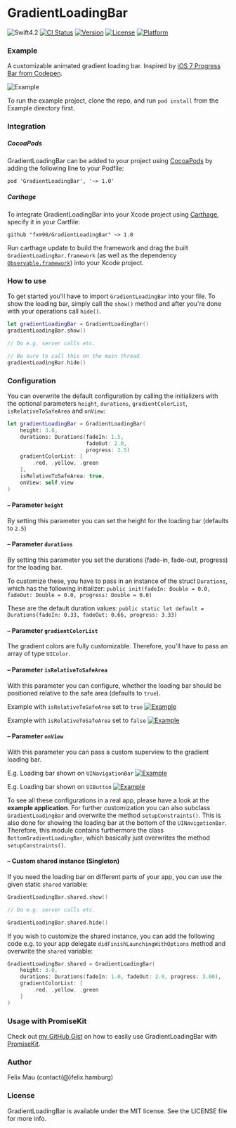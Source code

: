 GradientLoadingBar
====================

![Swift4.2](https://img.shields.io/badge/Swift-4.2-green.svg?style=flat) [![CI Status](http://img.shields.io/travis/fxm90/GradientLoadingBar.svg?style=flat)](https://travis-ci.org/fxm90/GradientLoadingBar) [![Version](https://img.shields.io/cocoapods/v/GradientLoadingBar.svg?style=flat)](http://cocoapods.org/pods/GradientLoadingBar) [![License](https://img.shields.io/cocoapods/l/GradientLoadingBar.svg?style=flat)](http://cocoapods.org/pods/GradientLoadingBar) [![Platform](https://img.shields.io/cocoapods/p/GradientLoadingBar.svg?style=flat)](http://cocoapods.org/pods/GradientLoadingBar)

### Example
A customizable animated gradient loading bar. Inspired by [iOS 7 Progress Bar from Codepen](https://codepen.io/marcobiedermann/pen/LExXWW).

![Example](http://felix.hamburg/files/github/gradient-loading-bar/screen.gif)

To run the example project, clone the repo, and run `pod install` from the Example directory first.

### Integration
##### CocoaPods
GradientLoadingBar can be added to your project using [CocoaPods](https://cocoapods.org/) by adding the following line to your Podfile:
```
pod 'GradientLoadingBar', '~> 1.0'
```
##### Carthage
To integrate GradientLoadingBar into your Xcode project using [Carthage](https://github.com/Carthage/Carthage), specify it in your Cartfile:
```
github "fxm90/GradientLoadingBar" ~> 1.0
```
Run carthage update to build the framework and drag the built `GradientLoadingBar.framework` (as well as the dependency [`Observable.framework`](https://github.com/roberthein/Observable)) into your Xcode project.

### How to use
To get started you'll have to import `GradientLoadingBar` into your file. To show the loading bar, simply call the `show()` method and after you're done with your operations call `hide()`.
```swift
let gradientLoadingBar = GradientLoadingBar()
gradientLoadingBar.show()

// Do e.g. server calls etc.

// Be sure to call this on the main thread.
gradientLoadingBar.hide()
```
### Configuration
You can overwrite the default configuration by calling the initializers with the optional parameters `height`, `durations`, `gradientColorList`, `isRelativeToSafeArea` and `onView`:
```swift
let gradientLoadingBar = GradientLoadingBar(
    height: 3.0,
    durations: Durations(fadeIn: 1.5, 
                         fadeOut: 2.0, 
                         progress: 2.5)
    gradientColorList: [
        .red, .yellow, .green
    ],
    isRelativeToSafeArea: true,
    onView: self.view
)
```

#### – Parameter `height`
By setting this parameter you can set the height for the loading bar (defaults to `2.5`)

#### – Parameter `durations`
By setting this parameter you set the durations (fade-in, fade-out, progress) for the loading bar.

To customize these, you have to pass in an instance of the struct `Durations`, which has the following initializer:
`public init(fadeIn: Double = 0.0, fadeOut: Double = 0.0, progress: Double = 0.0)`

These are the default duration values: 
`public static let default = Durations(fadeIn: 0.33, fadeOut: 0.66, progress: 3.33)`

#### – Parameter `gradientColorList`
The gradient colors are fully customizable. Therefore, you'll have to pass an array of type `UIColor`.

#### – Parameter `isRelativeToSafeArea`
With this parameter you can configure, whether the loading bar should be positioned relative to the safe area (defaults to `true`).

Example with `isRelativeToSafeArea` set to `true`
[![Example][basic-example--thumbnail]][basic-example]


Example with `isRelativeToSafeArea` set to `false`
[![Example][safe-area-example--thumbnail]][safe-area-example]


#### – Parameter `onView` 
With this parameter you can pass a custom superview to the gradient loading bar.

E.g. Loading bar shown on `UINavigationBar`
[![Example][navigation-bar-example--thumbnail]][navigation-bar-example]


E.g. Loading bar shown on `UIButton`
[![Example][advanced-example--thumbnail]][advanced-example]

To see all these configurations in a real app, please have a look at the **example application**. For further customization you can also subclass `GradientLoadingBar` and overwrite the method `setupConstraints()`. This is also done for showing the loading bar at the bottom of the `UINavigationBar`. Therefore, this module contains furthermore the class `BottomGradientLoadingBar`, which basically just overwrites the method `setupConstraints()`.


#### – Custom shared instance (Singleton)
If you need the loading bar on different parts of your app, you can use the given static `shared` variable:
```swift
GradientLoadingBar.shared.show()

// Do e.g. server calls etc.

GradientLoadingBar.shared.hide()
```
If you wish to customize the shared instance, you can add the following code e.g. to your app delegate `didFinishLaunchingWithOptions` method and overwrite the `shared` variable:
```swift
GradientLoadingBar.shared = GradientLoadingBar(
    height: 3.0,
    durations: Durations(fadeIn: 1.0, fadeOut: 2.0, progress: 3.00),
    gradientColorList: [
        .red, .yellow, .green
    ]
)
```

### Usage with PromiseKit
Check out [my GitHub Gist](https://gist.github.com/fxm90/698554e8335f34e0c6ab95194a4678fb) on how to easily use GradientLoadingBar with [PromiseKit](http://promisekit.org/).

### Author
Felix Mau (contact(@)felix.hamburg)

### License

GradientLoadingBar is available under the MIT license. See the LICENSE file for more info.

[basic-example]: https://felix.hamburg/files/github/gradient-loading-bar/basic-example.png
[basic-example--thumbnail]: https://felix.hamburg/files/github/gradient-loading-bar/basic-example--thumbnail.png

[safe-area-example]: https://felix.hamburg/files/github/gradient-loading-bar/safe-area-example.png
[safe-area-example--thumbnail]: https://felix.hamburg/files/github/gradient-loading-bar/safe-area-example--thumbnail.png

[advanced-example]: https://felix.hamburg/files/github/gradient-loading-bar/advanced-example.png
[advanced-example--thumbnail]: https://felix.hamburg/files/github/gradient-loading-bar/advanced-example--thumbnail.png

[navigation-bar-example]: https://felix.hamburg/files/github/gradient-loading-bar/navigation-bar-example.png
[navigation-bar-example--thumbnail]: https://felix.hamburg/files/github/gradient-loading-bar/navigation-bar-example--thumbnail.png
